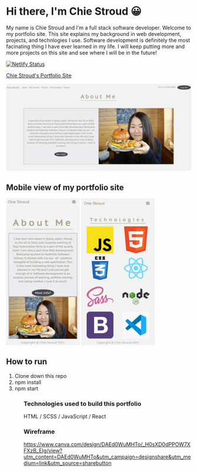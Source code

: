 # Hi there, I'm Chie Stroud :grinning:
My name is Chie Stroud and I'm a full stack software developer. Welcome to my portfolio site. This site explains my background in web development, projects, and technlogies I use. Software development is definitely the most facinating thing I have ever learned in my life. I will keep putting more and more projects on this site and see where I will be in the future!

[![Netlify Status](https://api.netlify.com/api/v1/badges/5f42e928-9880-46b5-a1ac-4e3092e280de/deploy-status)](https://app.netlify.com/sites/chiestroud/deploys)

[Chie Stroud's Portfolio Site](https://chiestroud.com/)

<img src="./src/assets/portfolio.png" alt="portfolio" width="600">

## Mobile view of my portfolio site
<p float="left">
  <img src="./src/assets/chiestroud.png" alt="mobile" width="200" height="400">
  <img src="./src/assets/tech.png" alt="mobile2" width="200" height="400">
</p>

## How to run
<ol>
  <li>Clone down this repo</li>
  <li>npm install</li>
  <li>npm start</li>
<ol>

### Technologies used to build this portfolio
HTML / SCSS / JavaScript / React

### Wireframe
https://www.canva.com/design/DAEd0WuMHTo/_H0sXD0dPPOW7XFXzB_EIg/view?utm_content=DAEd0WuMHTo&utm_campaign=designshare&utm_medium=link&utm_source=sharebutton
